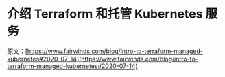 # 介绍 Terraform 和托管 Kubernetes 服务

原文：[https://www.fairwinds.com/blog/intro-to-terraform-managed-kubernetes#2020-07-14](https://www.fairwinds.com/blog/intro-to-terraform-managed-kubernetes#2020-07-14)